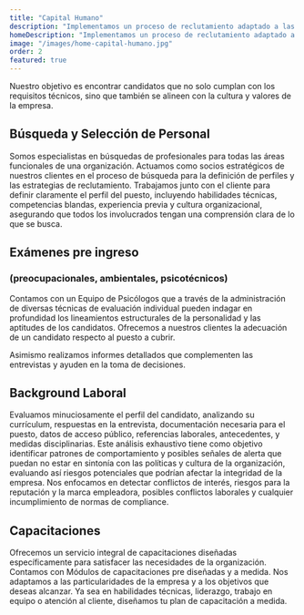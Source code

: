 ```yaml
---
title: "Capital Humano"
description: "Implementamos un proceso de reclutamiento adaptado a las necesidades específicas de cada cliente, utilizando técnicas de búsqueda activa en redes sociales, ferias de empleo, plataformas digitales y nuestra propia base de datos."
homeDescription: "Implementamos un proceso de reclutamiento adaptado a las necesidades específicas de cada cliente, utilizando técnicas de búsqueda activa en redes sociales, ferias de empleo, plataformas digitales y nuestra propia base de datos."
image: "/images/home-capital-humano.jpg"
order: 2
featured: true
---
```


Nuestro objetivo es encontrar candidatos que no solo cumplan con los requisitos técnicos, sino que también se alineen con la cultura y valores de la empresa.

## Búsqueda y Selección de Personal

Somos especialistas en búsquedas de profesionales para todas las áreas funcionales de una organización. Actuamos como socios estratégicos de nuestros clientes en el proceso de búsqueda para la definición de perfiles y las estrategias de reclutamiento. Trabajamos junto con el cliente para definir claramente el perfil del puesto, incluyendo habilidades técnicas, competencias blandas, experiencia previa y cultura organizacional, asegurando que todos los involucrados tengan una comprensión clara de lo que se busca.

## Exámenes pre ingreso
### (preocupacionales, ambientales, psicotécnicos)

Contamos con un Equipo de Psicólogos que a través de la administración de diversas técnicas de evaluación individual pueden indagar en profundidad los lineamientos estructurales de la personalidad y las aptitudes de los candidatos. Ofrecemos a nuestros clientes la adecuación de un candidato respecto al puesto a cubrir.

Asimismo realizamos informes detallados que complementen las entrevistas y ayuden en la toma de decisiones.

## Background Laboral

Evaluamos minuciosamente el perfil del candidato, analizando su currículum, respuestas en la entrevista, documentación necesaria para el puesto, datos de acceso público, referencias laborales, antecedentes, y medidas disciplinarias. Este análisis exhaustivo tiene como objetivo identificar patrones de comportamiento y posibles señales de alerta que puedan no estar en sintonía con las políticas y cultura de la organización, evaluando así riesgos potenciales que podrían afectar la integridad de la empresa. Nos enfocamos en detectar conflictos de interés, riesgos para la reputación y la marca empleadora, posibles conflictos laborales y cualquier incumplimiento de normas de compliance.

## Capacitaciones

Ofrecemos un servicio integral de capacitaciones diseñadas específicamente para satisfacer las necesidades de la organización. Contamos con Módulos de capacitaciones pre diseñadas y a medida. Nos adaptamos a las particularidades de la empresa y a los objetivos que deseas alcanzar. Ya sea en habilidades técnicas, liderazgo, trabajo en equipo o atención al cliente, diseñamos tu plan de capacitación a medida.